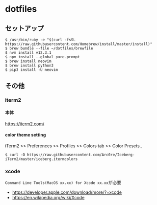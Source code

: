 # dotfiles

## セットアップ 
```
$ /usr/bin/ruby -e "$(curl -fsSL https://raw.githubusercontent.com/Homebrew/install/master/install)"
$ brew bundle --file ~/dotfiles/brewfile
$ nvm install v12.3.1
$ npm install --global pure-prompt
$ brew install neovim
$ brew install python3
$ pip3 install -U neovim
```

## その他
### iterm2
#### 本体
https://iterm2.com/

#### color theme setting
iTerm2 >> Preferences >> Profiles >> Colors tab >> Color Presets.. 

```
$ curl -O https://raw.githubusercontent.com/Arc0re/Iceberg-iTerm2/master/iceberg.itermcolors
```

### xcode
`Command Line Tools(MacOS xx.xx) for Xcode xx.xx`が必要

- https://developer.apple.com/download/more/?=xcode
- https://en.wikipedia.org/wiki/Xcode
